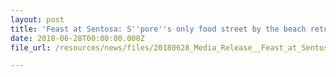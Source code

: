 ```yaml
---
layout: post
title: 'Feast at Sentosa: S''pore''s only food street by the beach returns alongside inaugural Kaki BBQ'
date: 2018-06-28T00:00:00.000Z
file_url: /resources/news/files/20180628_Media_Release__Feast_at_Sentosa_S’pore’s_only_food_street_by_the_beach_returns_alongside_inaugural_Kaki_BBQ.pdf

---
```

